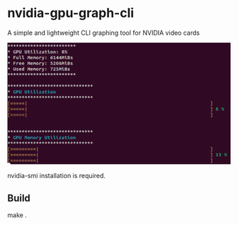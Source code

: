 # nvidia-gpu-graph-cli
A simple and lightweight CLI graphing tool for NVIDIA video cards

![img.png](img.png)

nvidia-smi installation is required.

## Build
make .
